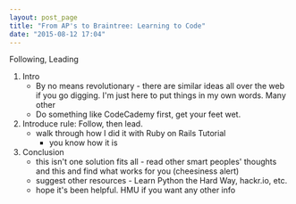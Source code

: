 ```yaml
---
layout: post_page
title: "From AP's to Braintree: Learning to Code"
date: "2015-08-12 17:04"
---
```


Following, Leading

1. Intro
    * By no means revolutionary - there are similar ideas all over the web if you go digging. I'm just here to put things in my own words. Many other 
    * Do something like CodeCademy first, get your feet wet.
2. Introduce rule: Follow, then lead.
    * walk through how I did it with Ruby on Rails Tutorial
        * you know how it is
3. Conclusion
    * this isn't one solution fits all - read other smart peoples' thoughts and this and find what works for you (cheesiness alert)
    * suggest other resources - Learn Python the Hard Way, hackr.io, etc.
    * hope it's been helpful. HMU if you want any other info
